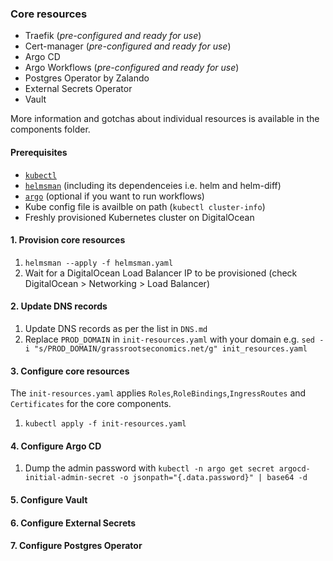 ### Core resources

- Traefik (_pre-configured and ready for use_)
- Cert-manager (_pre-configured and ready for use_)
- Argo CD
- Argo Workflows (_pre-configured and ready for use_)
- Postgres Operator by Zalando
- External Secrets Operator
- Vault

More information and gotchas about individual resources is available in the components folder.

#### Prerequisites

- [`kubectl`](https://kubernetes.io/docs/tasks/tools/)
- [`helmsman`](https://github.com/Praqma/helmsman) (including its dependenceies i.e. helm and helm-diff)
- [`argo`](https://github.com/argoproj/argo-workflows/releases) (optional if you want to run workflows)
- Kube config file is availble on path (`kubectl cluster-info`)
- Freshly provisioned Kubernetes cluster on DigitalOcean

#### 1. Provision core resources

1. `helmsman --apply -f helmsman.yaml`
2. Wait for a DigitalOcean Load Balancer IP to be provisioned (check DigitalOcean > Networking > Load Balancer)

#### 2. Update DNS records

1. Update DNS records as per the list in `DNS.md`
2. Replace `PROD_DOMAIN` in `init-resources.yaml` with your domain e.g. `sed -i "s/PROD_DOMAIN/grassrootseconomics.net/g" init_resources.yaml`

#### 3. Configure core resources

The `init-resources.yaml` applies `Roles`,`RoleBindings`,`IngressRoutes` and `Certificates` for the core components.

1. `kubectl apply -f init-resources.yaml`

#### 4. Configure Argo CD

1. Dump the admin password with `kubectl -n argo get secret argocd-initial-admin-secret -o jsonpath="{.data.password}" | base64 -d`

#### 5. Configure Vault

#### 6. Configure External Secrets

#### 7. Configure Postgres Operator
